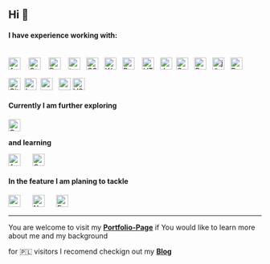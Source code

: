 ## Hi :wave:

#### I have experience working with:


<br><img alt="Angular" title="Angular" src="https://www.seekicon.com/free-icon-download/angular-icon_4.svg" height="24"> &nbsp;&nbsp; <img alt="Cypress" title="Cypress" src="https://seekicon.com/free-icon-download/cypress-icon_1.svg" height="24"> &nbsp; &nbsp;<img alt="ReactJS" title="ReactJS" src="https://seekicon.com/free-icon-download/react_5.svg" height="24"> &nbsp;&nbsp; <img alt="typescript" title="TypeScript" src="https://www.seekicon.com/free-icon-download/typescript-icon_2.svg" height="24">&nbsp;&nbsp; <img alt="CSS" title="CSS" src="https://user-images.githubusercontent.com/1680157/87443759-4a5f9600-c5cc-11ea-8ae0-715433c1f781.png" height="24">&nbsp;&nbsp; <img alt="WordPress" title="WordPress" src="https://www.seekicon.com/free-icon-download/wordpress-icon_7.svg" height="24"> &nbsp;&nbsp;<img alt="Python" title="Python" src="https://www.seekicon.com/free-icon-download/python-icon_4.svg" height="24">  &nbsp;&nbsp;
<img alt="HTML" title="HTML" src="https://user-images.githubusercontent.com/1680157/87443762-4af82c80-c5cc-11ea-85cf-57be0e83c169.png" height="24">&nbsp;&nbsp;
<img alt="JavaScript" title="JavaScript" src="https://user-images.githubusercontent.com/1680157/87443764-4af82c80-c5cc-11ea-82c2-c368ee12cf6d.png" height="24"> &nbsp;<img alt="SaSS" title="SASS" src="https://www.pngkit.com/png/detail/377-3771972_sass.png" height="24">&nbsp;&nbsp; <img alt="Redux" title="Redux" src="https://www.seekicon.com/free-icon-download/redux-icon_2.svg" height="24"> &nbsp; <img alt="jQuery" title="jQuery" src="https://www.seekicon.com/free-icon-download/jquery-icon_1.svg" height="24"> &nbsp; <img alt="Bootstrap" title="Bootstrap" src="https://www.seekicon.com/free-icon-download/bootstrap-icon_7.svg" height="24"> &nbsp;

<img alt="Git" title="Git" src="https://user-images.githubusercontent.com/1680157/87443755-49c6ff80-c5cc-11ea-954a-579f7c72873a.png" height="24">&nbsp;
<img src="https://www.vectorlogo.zone/logos/babeljs/babeljs-icon.svg" alt="babel" width="24" height="24"/> &nbsp;<img src="https://www.seekicon.com/free-icon-download/gulp-icon_4.svg" alt="gulp" width="24" height="24"/> &nbsp; <img src="https://www.seekicon.com/free-icon-download/webpack-icon_2.svg" alt="webpack" width="24" height="24"/>&nbsp;<img alt="VS Code" title="VS Code" src="https://user-images.githubusercontent.com/1680157/87443751-492e6900-c5cc-11ea-9854-f82d4d921133.png" height="24"><br>

  
#### Currently I am further exploring

<img alt="Cypress" title="Cypress" src="https://seekicon.com/free-icon-download/cypress-icon_1.svg" height="24">

**and learning**

<img alt="Appium" title="Cypress" src="https://seekicon.com/free-icon-download/appium_1.svg" height="24"> &nbsp;&nbsp;&nbsp;&nbsp;
<img alt="Gatsby" title="Gatsby" src="https://www.seekicon.com/free-icon-download/gatsbyjs-icon_1.svg" height="24">



#### In the feature I am planing to tackle
<img alt="puppeteer" title="Cypress" src="https://seekicon.com/free-icon-download/puppeteer_1.svg" height="24">  &nbsp;&nbsp;&nbsp;&nbsp; <img alt="Node.js" title="Node.js" src="https://www.seekicon.com/free-icon-download/nodejs-wordmark-icon_1.svg" height="24"> &nbsp;&nbsp;&nbsp;&nbsp; <img alt="Express" title="Express" src="https://expressjs.com/images/express-facebook-share.png" height="24"> 



---

You are welcome to visit my **[Portfolio-Page](https://kostyrko.github.io/portfolio)** if You would like to learn more about me and my background

for 🇵🇱 visitors I recomend checkign out my **[Blog](https://kostyrko.github.io/zfrontu/)**
